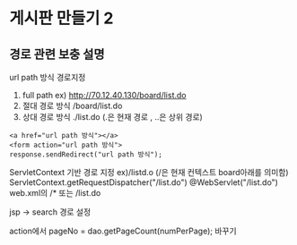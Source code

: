 # 게시판 만들기 2

## 경로 관련 보충 설명

url path 방식 경로지정  
1. full path ex) http://70.12.40.130/board/list.do
2. 절대 경로 방식  /board/list.do
3. 상대 경로 방식 ./list.do   (.은 현재 경로 , ..은 상위 경로)



```
<a href="url path 방식"></a>
<form action="url path 방식">
response.sendRedirect("url path 방식");
```



ServletContext 기반 경로 지정 
ex)/listd.o  (/은 현재 컨텍스트 board아래를 의미함)
ServletContext.getRequestDispatcher("/list.do")
@WebServlet("/list.do")
web.xml의 <url-pattern>/* </url-patter> 또는 <url-pattern>/list.do </url-patter>





jsp -> search 경로 설정



action에서 pageNo = dao.getPageCount(numPerPage); 바꾸기 
